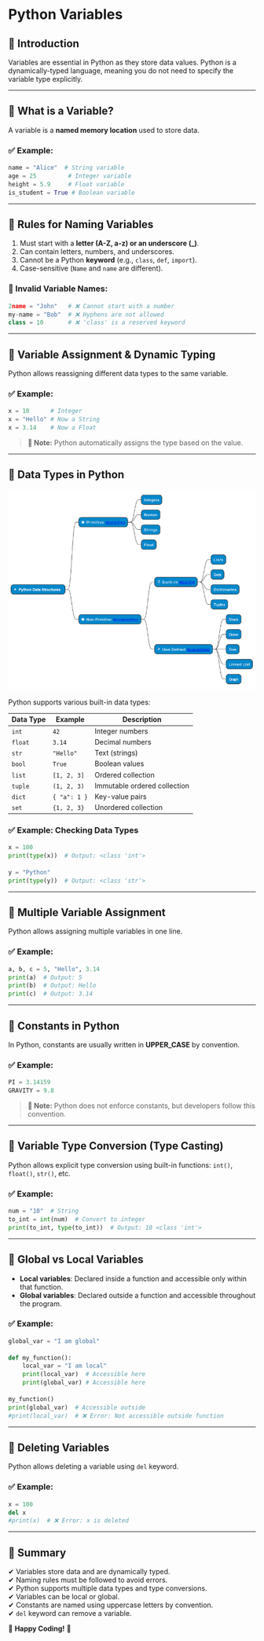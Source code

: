 # **Python Variables**  

## **📌 Introduction**  
Variables are essential in Python as they store data values. Python is a dynamically-typed language, meaning you do not need to specify the variable type explicitly.

---

## **🔹 What is a Variable?**  
A variable is a **named memory location** used to store data.

### **✅ Example:**
```python
name = "Alice"  # String variable
age = 25         # Integer variable
height = 5.9     # Float variable
is_student = True # Boolean variable
```

---

## **🔹 Rules for Naming Variables**
1. Must start with a **letter (A-Z, a-z) or an underscore (_)**.
2. Can contain letters, numbers, and underscores.
3. Cannot be a Python **keyword** (e.g., `class`, `def`, `import`).
4. Case-sensitive (`Name` and `name` are different).

### **🚫 Invalid Variable Names:**
```python
2name = "John"   # ❌ Cannot start with a number
my-name = "Bob"  # ❌ Hyphens are not allowed
class = 10       # ❌ 'class' is a reserved keyword
```

---

## **🔹 Variable Assignment & Dynamic Typing**
Python allows reassigning different data types to the same variable.

### **✅ Example:**
```python
x = 10      # Integer
x = "Hello" # Now a String
x = 3.14    # Now a Float
```

> **📝 Note:** Python automatically assigns the type based on the value.

---

## **🔹 Data Types in Python**
![Pthon Data Types](https://github.com/satishsalyal/Python-Kingdom/blob/main/Untitled%20Diagram%20(1).png)


Python supports various built-in data types:

| Data Type  | Example      | Description |
|------------|-------------|-------------|
| `int`      | `42`        | Integer numbers |
| `float`    | `3.14`      | Decimal numbers |
| `str`      | `"Hello"`   | Text (strings) |
| `bool`     | `True`      | Boolean values |
| `list`     | `[1, 2, 3]` | Ordered collection |
| `tuple`    | `(1, 2, 3)` | Immutable ordered collection |
| `dict`     | `{ "a": 1 }` | Key-value pairs |
| `set`      | `{1, 2, 3}` | Unordered collection |

### **✅ Example: Checking Data Types**
```python
x = 100
print(type(x))  # Output: <class 'int'>

y = "Python"
print(type(y))  # Output: <class 'str'>
```

---

## **🔹 Multiple Variable Assignment**
Python allows assigning multiple variables in one line.

### **✅ Example:**
```python
a, b, c = 5, "Hello", 3.14
print(a)  # Output: 5
print(b)  # Output: Hello
print(c)  # Output: 3.14
```

---

## **🔹 Constants in Python**
In Python, constants are usually written in **UPPER_CASE** by convention.

### **✅ Example:**
```python
PI = 3.14159
GRAVITY = 9.8
```
> **📝 Note:** Python does not enforce constants, but developers follow this convention.

---

## **🔹 Variable Type Conversion (Type Casting)**
Python allows explicit type conversion using built-in functions: `int()`, `float()`, `str()`, etc.

### **✅ Example:**
```python
num = "10"  # String
to_int = int(num)  # Convert to integer
print(to_int, type(to_int))  # Output: 10 <class 'int'>
```

---

## **🔹 Global vs Local Variables**
- **Local variables**: Declared inside a function and accessible only within that function.
- **Global variables**: Declared outside a function and accessible throughout the program.

### **✅ Example:**
```python
global_var = "I am global"

def my_function():
    local_var = "I am local"
    print(local_var)  # Accessible here
    print(global_var) # Accessible here

my_function()
print(global_var)  # Accessible outside
#print(local_var)  # ❌ Error: Not accessible outside function
```

---

## **🔹 Deleting Variables**
Python allows deleting a variable using `del` keyword.

### **✅ Example:**
```python
x = 100
del x
#print(x)  # ❌ Error: x is deleted
```

---

## **📌 Summary**
✔ Variables store data and are dynamically typed.  
✔ Naming rules must be followed to avoid errors.  
✔ Python supports multiple data types and type conversions.  
✔ Variables can be local or global.  
✔ Constants are named using uppercase letters by convention.  
✔ `del` keyword can remove a variable.

🚀 **Happy Coding!** 🎯

